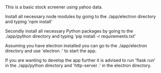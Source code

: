 This is a basic stock screener using yahoo data.

Install all necessary node modules by going to the ./app/electron directory and typing 'npm install'

Secondly install all necessary Python packages by going to the ./app/python directory and typing 'pip install -r requirements.txt'

Assuming you have electron installed you can go to the ./app/electron directory and use 'electron .' to start the app.


If you are wanting to develop the app further it is advised to run 'flask run' in the ./app/python directory and 'http-server .' in the electron directory.